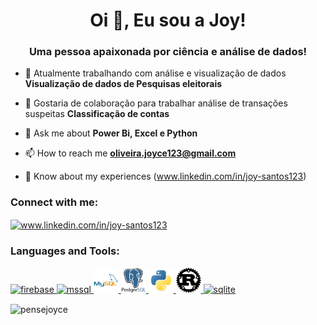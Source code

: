 <h1 align="center">Oi 👋, Eu sou a Joy! </h1>
<h3 align="center">Uma pessoa apaixonada por ciência e análise de dados!</h3>

- 🔭 Atualmente trabalhando com análise e visualização de dados **Visualização de dados de Pesquisas eleitorais**

- 🤝 Gostaria de colaboração para trabalhar análise de transações suspeitas **Classificação de contas**

- 💬 Ask me about **Power Bi, Excel e Python**

- 📫 How to reach me **oliveira.joyce123@gmail.com**

- 📄 Know about my experiences (www.linkedin.com/in/joy-santos123)

<h3 align="left">Connect with me:</h3>
<p align="left">
<a href="https://linkedin.com/in/https://www.linkedin.com/in/joyce-santos-94a586236/" target="blank"><img align="center" src="https://raw.githubusercontent.com/rahuldkjain/github-profile-readme-generator/master/src/images/icons/Social/linked-in-alt.svg" alt="www.linkedin.com/in/joy-santos123" height="30" width="40" /></a>
</p>

<h3 align="left">Languages and Tools:</h3>
<p align="left"> <a href="https://firebase.google.com/" target="_blank" rel="noreferrer"> <img src="https://www.vectorlogo.zone/logos/firebase/firebase-icon.svg" alt="firebase" width="40" height="40"/> </a> <a href="https://www.microsoft.com/en-us/sql-server" target="_blank" rel="noreferrer"> <img src="https://www.svgrepo.com/show/303229/microsoft-sql-server-logo.svg" alt="mssql" width="40" height="40"/> </a> <a href="https://www.mysql.com/" target="_blank" rel="noreferrer"> <img src="https://raw.githubusercontent.com/devicons/devicon/master/icons/mysql/mysql-original-wordmark.svg" alt="mysql" width="40" height="40"/> </a> <a href="https://www.postgresql.org" target="_blank" rel="noreferrer"> <img src="https://raw.githubusercontent.com/devicons/devicon/master/icons/postgresql/postgresql-original-wordmark.svg" alt="postgresql" width="40" height="40"/> </a> <a href="https://www.python.org" target="_blank" rel="noreferrer"> <img src="https://raw.githubusercontent.com/devicons/devicon/master/icons/python/python-original.svg" alt="python" width="40" height="40"/> </a> <a href="https://www.rust-lang.org" target="_blank" rel="noreferrer"> <img src="https://raw.githubusercontent.com/devicons/devicon/master/icons/rust/rust-plain.svg" alt="rust" width="40" height="40"/> </a> <a href="https://www.sqlite.org/" target="_blank" rel="noreferrer"> <img src="https://www.vectorlogo.zone/logos/sqlite/sqlite-icon.svg" alt="sqlite" width="40" height="40"/> </a> </p>

<p><img align="center" src="https://github-readme-stats.vercel.app/api/top-langs?username=pensejoyce&show_icons=true&locale=en&layout=compact" alt="pensejoyce" /></p>
